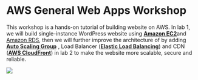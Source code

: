 # AWS General Web Apps Workshop

This workshop is a hands-on tutorial of building website on AWS. In lab 1, we will build single-instance WordPress website using [**Amazon EC2**](https://aws.amazon.com/ec2)and [Amazon RDS](https://aws.amazon.com/rds/), then we will further improve the architecture of by adding [**Auto Scaling Group**](https://docs.aws.amazon.com/autoscaling/ec2/userguide/AutoScalingGroup.html) , Load Balancer ([**Elastic Load Balancing**](https://aws.amazon.com/elasticloadbalancing/?nc=sn&loc=0)) and CDN ([**AWS CloudFront**](https://aws.amazon.com/cloudfront)) in lab 2 to make the website more scalable, secure and reliable.

![](/images/lab2-architecture.jpg)

